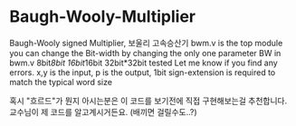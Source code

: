 # Baugh-Wooly-Multiplier
Baugh-Wooly signed Multiplier, 보울리 고속승산기
bwm.v is the top module
you can change the Bit-width by changing the only one parameter BW in bwm.v
8bit*8bit 16bit*16bit 32bit*32bit tested
Let me know if you find any errors.
x,y is the input, p is the output, 1bit sign-extension is required to match the typical word size

혹시 "흐르드"가 뭔지 아시는분은 이 코드를 보기전에 직접 구현해보는걸 추천합니다.
교수님이 제 코드를 알고계시거든요. (배끼면 걸릴수도..?)
